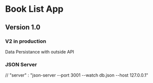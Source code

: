 # Book List App

## Version 1.0

### V2 in production
Data Persistance with outside API
### JSON Server
 // "server" : "json-server --port 3001 --watch db.json --host 127.0.0.1"